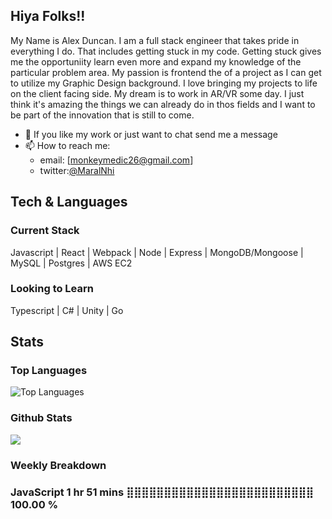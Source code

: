 <h2>Hiya Folks!!</h2>

<p>My Name is Alex Duncan. I am a full stack engineer that takes pride in everything I do.  That includes getting stuck in my code.  Getting stuck gives me the opportuniity learn even more and expand my knowledge of the particular problem area. My passion is frontend the of a project as I can get to utilize my Graphic Design background.  I love bringing my projects to life on the client facing side.  My dream is to work in AR/VR some day.  I just think it's amazing the things we can already do in thos fields and I want to be part of the innovation that is still to come.</p>

- 💬 If you like my work or just want to chat send me a message
- 📫 How to reach me:
    - email: [monkeymedic26@gmail.com]
    - twitter:[@MaralNhi](https://twitter.com/MaralNhi)
<!-- - 📝 [Resume](https://drive.google.com/file/d/186ledj5PMY2damRWGpOrxYQZ2xSKjKD_/view) -->

<h2>Tech & Languages</h2>

<h3> Current Stack </h3>
<p>Javascript | React | Webpack | Node | Express | MongoDB/Mongoose | MySQL | Postgres | AWS EC2</p>

<h3> Looking to Learn </h3>
<p>Typescript | C# | Unity | Go</p>

<h2>Stats</h2>

<h3>Top Languages</h3>
<p><img src="https://github-readme-stats.vercel.app/api/top-langs/?username=monkeymedic26&layout=compact&theme=dracula" alt="Top Languages" /></p>

<h3>Github Stats</h3>
<p><img src="https://github-readme-stats.vercel.app/api?username=monkeymedic26" /></p>

<h3>Weekly Breakdown<h3>
<!--START_SECTION:waka-->
JavaScript   1 hr 51 mins    ⣿⣿⣿⣿⣿⣿⣿⣿⣿⣿⣿⣿⣿⣿⣿⣿⣿⣿⣿⣿⣿⣿⣿⣿⣿   100.00 % 
<!--END_SECTION:waka-->
